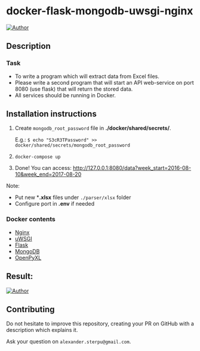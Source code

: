 # docker-flask-mongodb-uwsgi-nginx

[![Author](https://img.shields.io/badge/author-alexander.sterpu%40gmail.com-blue.svg)](https://github.com/blry)

## Description

### Task

- To write a program which will extract data from Excel files.
- Please write a second program that will start an API web-service on port 8080 (use flask) that will return the stored data.
- All services should be running in Docker.

## Installation instructions

1. Create `mongodb_root_password` file in **./docker/shared/secrets/**.

    E.g.: `$ echo "S3cR3TPassword" >> docker/shared/secrets/mongodb_root_password`
2. `docker-compose up`
3. Done! You can access: http://127.0.0.1:8080/data?week_start=2016-08-10&week_end=2017-08-20

Note: 
* Put new ***.xlsx** files under `./parser/xlsx` folder
* Configure port in **.env** if needed

### Docker contents

- [Nginx](https://hub.docker.com/_/nginx)
- [uWSGI](https://uwsgi-docs.readthedocs.io/en/latest/)
- [Flask](https://palletsprojects.com/p/flask/)
- [MongoDB](https://hub.docker.com/_/mongo)
- [OpenPyXL](https://openpyxl.readthedocs.io/en/stable/)

## Result:
[![Author](https://i.imgur.com/V3DoFdk.png)](https://github.com/blry)

## Contributing

Do not hesitate to improve this repository, creating your PR on GitHub with a description which explains it.

Ask your question on `alexander.sterpu@gmail.com`.
